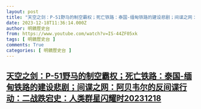 ```yaml
---
layout: post
title: "天空之剑：P-51野马的制空霸权；死亡铁路：泰国-缅甸铁路的建设悲剧；间谍之网：阿贝韦尔的反间谍行动：二战跌宕史：人类群星闪耀时20231218"
date: 2023-12-18T11:36:14.000Z
author: 明鏡歷史台
from: https://www.youtube.com/watch?v=IS-44ZF05xk
tags: [ 明鏡歷史台 ]
comments: True
categories: [ 明鏡歷史台 ]
---
```

<!--1702899374000-->
[天空之剑：P-51野马的制空霸权；死亡铁路：泰国-缅甸铁路的建设悲剧；间谍之网：阿贝韦尔的反间谍行动：二战跌宕史：人类群星闪耀时20231218](https://www.youtube.com/watch?v=IS-44ZF05xk)
------

<div>

</div>
